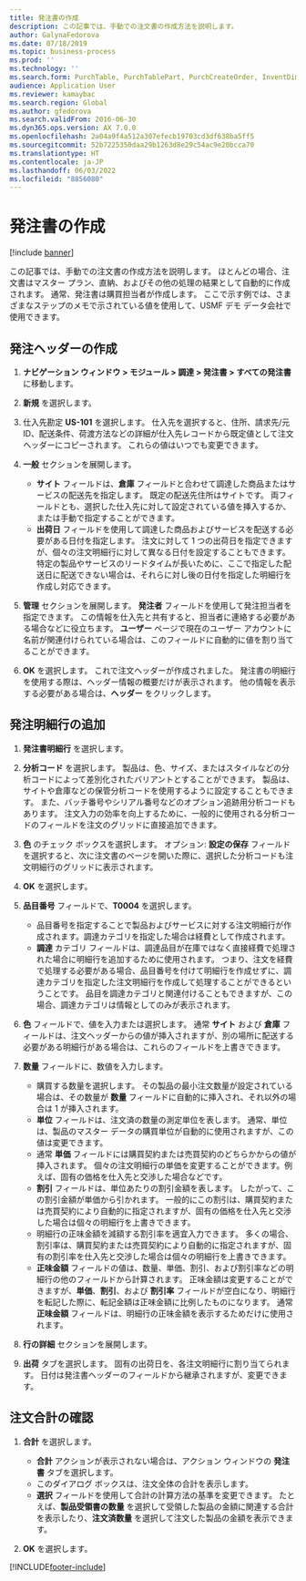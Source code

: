 ```yaml
---
title: 発注書の作成
description: この記事では、手動での注文書の作成方法を説明します。
author: GalynaFedorova
ms.date: 07/18/2019
ms.topic: business-process
ms.prod: ''
ms.technology: ''
ms.search.form: PurchTable, PurchTablePart, PurchCreateOrder, InventDimParmFixed, InventItemIdLookupPurchase, InventProductDimensionLookup, PurchTotals
audience: Application User
ms.reviewer: kamaybac
ms.search.region: Global
ms.author: gfedorova
ms.search.validFrom: 2016-06-30
ms.dyn365.ops.version: AX 7.0.0
ms.openlocfilehash: 2a04a9f4a512a307efecb19703cd3df638ba5ff5
ms.sourcegitcommit: 52b7225350daa29b1263d8e29c54ac9e20bcca70
ms.translationtype: HT
ms.contentlocale: ja-JP
ms.lasthandoff: 06/03/2022
ms.locfileid: "8856080"
---
```

# <a name="create-a-purchase-order"></a>発注書の作成

[!include [banner](../../includes/banner.md)]

この記事では、手動での注文書の作成方法を説明します。 ほとんどの場合、注文書はマスター プラン、直納、およびその他の処理の結果として自動的に作成されます。 通常、発注書は購買担当者が作成します。 ここで示す例では、さまざまなステップのメモで示されている値を使用して、USMF デモ データ会社で使用できます。


## <a name="create-the-purchase-order-header"></a>発注ヘッダーの作成
1. **ナビゲーション ウィンドウ > モジュール > 調達 > 発注書 > すべての発注書** に移動します。
2. **新規** を選択します。
3. 仕入先勘定 **US-101** を選択します。 仕入先を選択すると、住所、請求先/元 ID、配送条件、荷渡方法などの詳細が仕入先レコードから既定値として注文ヘッダーにコピーされます。 これらの値はいつでも変更できます。  
4. **一般** セクションを展開します。

    - **サイト** フィールドは、**倉庫** フィールドと合わせて調達した商品またはサービスの配送先を指定します。 既定の配送先住所はサイトです。 両フィールドとも、選択した仕入先に対して設定されている値を挿入するか、または手動で指定することができます。  
    - **出荷日** フィールドを使用して調達した商品およびサービスを配送する必要がある日付を指定します。 注文に対して 1 つの出荷日を指定できますが、個々の注文明細行に対して異なる日付を設定することもできます。 特定の製品やサービスのリードタイムが長いために、ここで指定した配送日に配送できない場合は、それらに対し後の日付を指定した明細行を作成し対応できます。  

5. **管理** セクションを展開します。 **発注者** フィールドを使用して発注担当者を指定できます。 この情報を仕入先と共有すると、担当者に連絡する必要がある場合などに役立ちます。 **ユーザー** ページで現在のユーザー アカウントに名前が関連付けられている場合は、このフィールドに自動的に値を割り当てることができます。  
6. **OK** を選択します。 これで注文ヘッダーが作成されました。 発注書の明細行を使用する際は、ヘッダー情報の概要だけが表示されます。 他の情報を表示する必要がある場合は、**ヘッダー** をクリックします。  

## <a name="add-a-purchase-order-line"></a>発注明細行の追加
1. **発注書明細行** を選択します。
2. **分析コード** を選択します。 製品は、色、サイズ、またはスタイルなどの分析コードによって差別化されたバリアントとすることができます。 製品は、サイトや倉庫などの保管分析コードを使用するように設定することもできます。 また、バッチ番号やシリアル番号などのオプション追跡用分析コードもあります。 注文入力の効率を向上するために、一般的に使用される分析コードのフィールドを注文のグリッドに直接追加できます。  
3. **色** のチェック ボックスを選択します。 オプション: **設定の保存** フィールドを選択すると、次に注文書のページを開いた際に、選択した分析コードも注文明細行のグリッドに表示されます。  
4. **OK** を選択します。
5. **品目番号** フィールドで、**T0004** を選択します。

    - 品目番号を指定することで製品およびサービスに対する注文明細行が作成されます。調達カテゴリを指定した場合は経費として作成されます。 
    - **調達** カテゴリ フィールドは、調達品目が在庫ではなく直接経費で処理された場合に明細行を追加するために使用されます。 つまり、注文を経費で処理する必要がある場合、品目番号を付けて明細行を作成せずに、調達カテゴリを指定した注文明細行を作成して処理することができるということです。 品目を調達カテゴリと関連付けることもできますが、この場合、調達カテゴリは情報としてのみが表示されます。  

6. **色** フィールドで、値を入力または選択します。 通常 **サイト** および **倉庫** フィールドは、注文ヘッダーからの値が挿入されますが、別の場所に配送する必要がある明細行がある場合は、これらのフィールドを上書きできます。  
7. **数量** フィールドに、数値を入力します。

    - 購買する数量を選択します。 その製品の最小注文数量が設定されている場合は、その数量が **数量** フィールドに自動的に挿入され、それ以外の場合は 1 が挿入されます。  
    - **単位** フィールドは、注文済の数量の測定単位を表します。 通常、単位は、製品のマスター データの購買単位が自動的に使用されますが、この値は変更できます。  
    - 通常 **単価** フィールドには購買契約または売買契約のどちらかからの値が挿入されます。 個々の注文明細行の単価を変更することができます。例えば、固有の価格を仕入先と交渉した場合などです。  
    - **割引** フィールドは、単位あたりの割引金額を表します。 したがって、この割引金額が単価から引かれます。 一般的にこの割引は、購買契約または売買契約により自動的に指定されますが、固有の価格を仕入先と交渉した場合は個々の明細行を上書きできます。  
    - 明細行の正味金額を減額する割引率を適宜入力できます。 多くの場合、割引率は、購買契約または売買契約により自動的に指定されますが、固有の割引率を仕入先と交渉した場合は個々の明細行を上書きできます。  
    - **正味金額** フィールドの値は、数量、単価、割引、および割引率などの明細行の他のフィールドから計算されます。 正味金額は変更することができますが、**単価**、**割引**、および **割引率** フィールドが空白になり、明細行を転記した際に、転記金額は正味金額に比例したものになります。 通常 **正味金額** フィールドは、明細行の正味金額を表示するためだけに使用されます。  

8. **行の詳細** セクションを展開します。
9. **出荷** タブを選択します。 固有の出荷日を、各注文明細行に割り当てられます。 日付は発注書ヘッダーのフィールドから継承されますが、変更できます。  

## <a name="review-order-totals"></a>注文合計の確認
1. **合計** を選択します。

    - **合計** アクションが表示されない場合は、アクション ウィンドウの **発注書** タブを選択します。  
    - このダイアログ ボックスは、注文全体の合計を表示します。  
    - **選択** フィールドを使用して合計の計算方法の基準を変更できます。 たとえば、**製品受領書の数量** を選択して受領した製品の金額に関連する合計を表示したり、**注文済数量** を選択して注文した製品の金額を表示できます。  

2. **OK** を選択します。



[!INCLUDE[footer-include](../../../includes/footer-banner.md)]